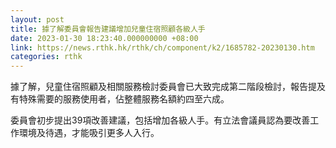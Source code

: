 ```yaml
---
layout: post
title: 據了解委員會報告建議增加兒童住宿照顧各級人手
date: 2023-01-30 18:23:40.000000000 +08:00
link: https://news.rthk.hk/rthk/ch/component/k2/1685782-20230130.htm
categories: rthk
---
```


據了解，兒童住宿照顧及相關服務檢討委員會已大致完成第二階段檢討，報告提及有特殊需要的服務使用者，佔整體服務名額約四至六成。

委員會初步提出39項改善建議，包括增加各級人手。有立法會議員認為要改善工作環境及待遇，才能吸引更多人入行。
